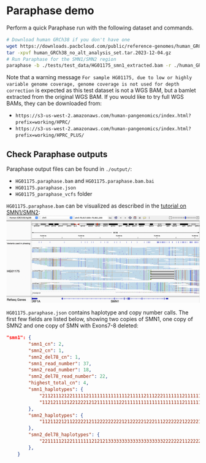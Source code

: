 # Paraphase demo

Perform a quick Paraphase run with the following dataset and commands.

```bash
# Download human GRCh38 if you don't have one
wget https://downloads.pacbcloud.com/public/reference-genomes/human_GRCh38_no_alt_analysis_set.tar.2023-12-04.gz
tar -xpvf human_GRCh38_no_alt_analysis_set.tar.2023-12-04.gz
# Run Paraphase for the SMN1/SMN2 region
paraphase -b ./tests/test_data/HG01175_smn1_extracted.bam -r ./human_GRCh38_no_alt_analysis_set/human_GRCh38_no_alt_analysis_set.fasta -o ./output/ -p HG01175 -g smn1
```

Note that a warning message `For sample HG01175, due to low or highly variable genome coverage, genome coverage is not used for depth correction` is expected as this test dataset is not a WGS BAM, but a bamlet extracted from the original WGS BAM. If you would like to try full WGS BAMs, they can be downloaded from:
- `https://s3-us-west-2.amazonaws.com/human-pangenomics/index.html?prefix=working/HPRC/`
- `https://s3-us-west-2.amazonaws.com/human-pangenomics/index.html?prefix=working/HPRC_PLUS/`

## Check Paraphase outputs
Paraphase output files can be found in `./output/`:
- `HG01175.paraphase.bam` and `HG01175.paraphase.bam.bai`
- `HG01175.paraphase.json`
- `HG01175_paraphase_vcfs` folder

`HG01175.paraphase.bam` can be visualized as described in the [tutorial on SMN1/SMN2](SMN1_SMN2.md):
![HG01175 IGV](figures/HG01175_smn1.png)

`HG01175.paraphase.json` contains haplotype and copy number calls. The first few fields are listed below, showing two copies of SMN1, one copy of SMN2 and one copy of SMN with Exons7-8 deleted:
```json
"smn1": {
        "smn1_cn": 2,
        "smn2_cn": 1,
        "smn2_del78_cn": 1,
        "smn1_read_number": 37,
        "smn2_read_number": 18,
        "smn2_del78_read_number": 22,
        "highest_total_cn": 4,
        "smn1_haplotypes": {
            "211211121221111121111111111111121111121112221111111211111111211111111111111111": "smn1hap1",
            "112121112122122212121111111122111111111111111111111211111111121111111111111111": "smn1hap2"
        },
        "smn2_haplotypes": {
            "112112212112222212112222222221212222212221112222222122222122212222222222222222": "smn2hap1"
        },
        "smn2_del78_haplotypes": {
            "221111121221111111212121333333333333333333332222222112222222212222222222222222": "smn2del78hap1"
        },
    }
```